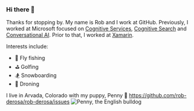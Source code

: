 ### Hi there 👋

Thanks for stopping by. My name is Rob and I work at GitHub. Previously, I worked at Microsoft focused on [Cognitive Services](https://azure.microsoft.com/en-us/services/cognitive-services/), [Cognitive Search](https://azure.microsoft.com/en-us/services/search/) and [Conversational AI](https://dev.botframework.com/). Prior to that, I worked at [Xamarin](https://dotnet.microsoft.com/apps/xamarin).

Interests include:
* :fishing_pole_and_fish: Fly fishing
* :golf: Golfing
* :snowboarder: Snowboarding
* :helicopter: Droning

I live in Arvada, Colorado with my puppy, Penny :dog:
https://github.com/rob-derosa/rob-derosa/issues
![Penny, the English bulldog](blob/main/penny.jpg?raw=true)
